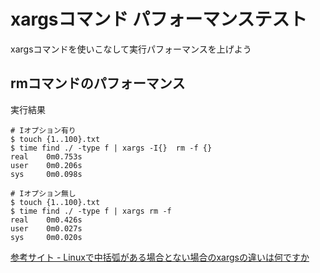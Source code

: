 # xargsコマンド パフォーマンステスト

xargsコマンドを使いこなして実行パフォーマンスを上げよう

## rmコマンドのパフォーマンス
実行結果
```
# Iオプション有り
$ touch {1..100}.txt
$ time find ./ -type f | xargs -I{}  rm -f {}
real    0m0.753s
user    0m0.206s
sys     0m0.098s

# Iオプション無し
$ touch {1..100}.txt
$ time find ./ -type f | xargs rm -f
real    0m0.426s
user    0m0.027s
sys     0m0.020s
```
[参考サイト - Linuxで中括弧がある場合とない場合のxargsの違いは何ですか](https://www.web-dev-qa-db-ja.com/ja/linux/linux%E3%81%A7%E4%B8%AD%E6%8B%AC%E5%BC%A7%E3%81%8C%E3%81%82%E3%82%8B%E5%A0%B4%E5%90%88%E3%81%A8%E3%81%AA%E3%81%84%E5%A0%B4%E5%90%88%E3%81%AExargs%E3%81%AE%E9%81%95%E3%81%84%E3%81%AF%E4%BD%95%E3%81%A7%E3%81%99%E3%81%8B/959209116/)

